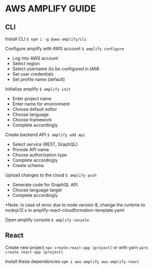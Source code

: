 # AWS AMPLIFY GUIDE

## CLI
Install CLI `$ npm i -g @aws-amplify/cli`

Configure amplify with AWS account `$ amplify configure`

- Log into AWS account
- Select region
- Select username (to be configured in IAM)
- Set user credentials
- Set profile name (default)

Initialize amplify `$ amplify init`

- Enter project name
- Enter name for environment
- Choose default editor
- Choose language
- Choose framework
- Complete accordingly

Create backend API `$ amplify add api`

- Select service (REST, GraphQL)
- Provide API name
- Choose authorization type
- Complete accordingly
- Create schema

Upload changes to the cloud `$ amplify push`

- Generate code for GraphQL API
- Choose language target
- Complete accordingly

*Note: in case of error due to node version 8, change the runtime to nodejs12.x in amplify-react-cloudformation-template.yaml

Open amplify console `$ amplify console`

## React

Create new project `npx create-react-app [project]` or with yarn `yarn create react-app [project]`

Install these dependencies `npm i aws-amplify aws-amplify-react`



